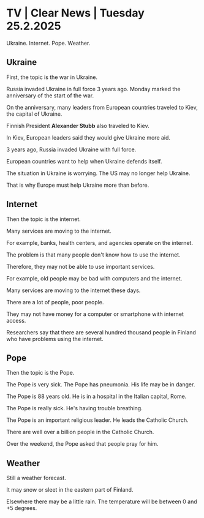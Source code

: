 # TV \| Clear News \| Tuesday 25.2.2025

Ukraine. Internet. Pope. Weather.

## Ukraine

First, the topic is the war in Ukraine.

Russia invaded Ukraine in full force 3 years ago. Monday marked the anniversary of the start of the war.

On the anniversary, many leaders from European countries traveled to Kiev, the capital of Ukraine.

Finnish President **Alexander Stubb** also traveled to Kiev.

In Kiev, European leaders said they would give Ukraine more aid.

3 years ago, Russia invaded Ukraine with full force.

European countries want to help when Ukraine defends itself.

The situation in Ukraine is worrying. The US may no longer help Ukraine.

That is why Europe must help Ukraine more than before.

## Internet

Then the topic is the internet.

Many services are moving to the internet.

For example, banks, health centers, and agencies operate on the internet.

The problem is that many people don't know how to use the internet.

Therefore, they may not be able to use important services.

For example, old people may be bad with computers and the internet.

Many services are moving to the internet these days.

There are a lot of people, poor people.

They may not have money for a computer or smartphone with internet access.

Researchers say that there are several hundred thousand people in Finland who have problems using the internet.

## Pope

Then the topic is the Pope.

The Pope is very sick. The Pope has pneumonia. His life may be in danger.

The Pope is 88 years old. He is in a hospital in the Italian capital, Rome.

The Pope is really sick. He's having trouble breathing.

The Pope is an important religious leader. He leads the Catholic Church.

There are well over a billion people in the Catholic Church.

Over the weekend, the Pope asked that people pray for him.

## Weather

Still a weather forecast.

It may snow or sleet in the eastern part of Finland.

Elsewhere there may be a little rain. The temperature will be between 0 and +5 degrees.

